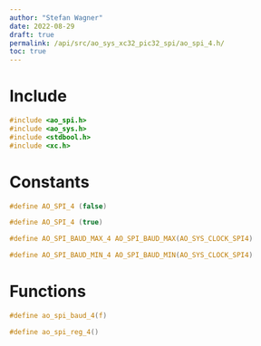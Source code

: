 ```yaml
---
author: "Stefan Wagner"
date: 2022-08-29
draft: true
permalink: /api/src/ao_sys_xc32_pic32_spi/ao_spi_4.h/
toc: true
---
```


# Include

```c
#include <ao_spi.h>
#include <ao_sys.h>
#include <stdbool.h>
#include <xc.h>
```

# Constants

```c
#define AO_SPI_4 (false)
```

```c
#define AO_SPI_4 (true)
```

```c
#define AO_SPI_BAUD_MAX_4 AO_SPI_BAUD_MAX(AO_SYS_CLOCK_SPI4)
```

```c
#define AO_SPI_BAUD_MIN_4 AO_SPI_BAUD_MIN(AO_SYS_CLOCK_SPI4)
```

# Functions

```c
#define ao_spi_baud_4(f)
```

```c
#define ao_spi_reg_4()
```
